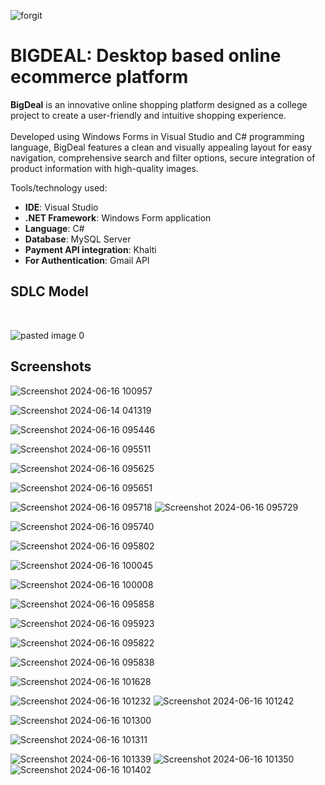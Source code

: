 ![forgit](https://github.com/sanjeevRae/wfdbig_v1/assets/153409046/3980f8e0-7909-4b11-9f73-09d18d134cf6)
# BIGDEAL: Desktop based online ecommerce platform
**BigDeal**  is an innovative online shopping platform designed as a college project to create a user-friendly and intuitive shopping experience.<br><br>
Developed using Windows Forms in Visual Studio and C# programming language, BigDeal features a clean and visually appealing layout for easy navigation, comprehensive search and filter options, secure integration of product information with high-quality images.<br> 

Tools/technology used:<br>
  - **IDE**: Visual Studio
  - **.NET Framework**: Windows Form application
  - **Language**: C#
  - **Database**: MySQL Server
  - **Payment API integration**: Khalti
  - **For Authentication**: Gmail API

## SDLC Model
<br>

![pasted image 0](https://github.com/sanjeevRae/wfdbig_v1/assets/153409046/95e72e59-c74a-4d64-b7b5-cbc20f17b1ed)
<br>
## Screenshots

![Screenshot 2024-06-16 100957](https://github.com/sanjeevRae/wfdbig_v1/assets/153409046/9a8dbe0e-ac59-442a-b9fd-4462ac73ee49)

![Screenshot 2024-06-14 041319](https://github.com/sanjeevRae/wfdbig_v1/assets/153409046/82ae61aa-2841-4898-8efd-0ce7618ea440)

![Screenshot 2024-06-16 095446](https://github.com/sanjeevRae/wfdbig_v1/assets/153409046/b97d2fb5-d25f-42a5-8b85-db4fdf24bb7e)

![Screenshot 2024-06-16 095511](https://github.com/sanjeevRae/wfdbig_v1/assets/153409046/fcf6e07a-eefb-4bf9-acab-f1dc44514017)

![Screenshot 2024-06-16 095625](https://github.com/sanjeevRae/wfdbig_v1/assets/153409046/62273975-4757-4b8f-8cba-1dc9339707af)

![Screenshot 2024-06-16 095651](https://github.com/sanjeevRae/wfdbig_v1/assets/153409046/278822ba-bfbe-4067-bbac-505fd038e724)

![Screenshot 2024-06-16 095718](https://github.com/sanjeevRae/wfdbig_v1/assets/153409046/5603d7e9-45ee-43dc-b09a-5157cfa2ddf5)
![Screenshot 2024-06-16 095729](https://github.com/sanjeevRae/wfdbig_v1/assets/153409046/8b686f6e-a0cd-4c1b-a8fd-5788b0d39891)

![Screenshot 2024-06-16 095740](https://github.com/sanjeevRae/wfdbig_v1/assets/153409046/56b5f533-c17c-48a6-8247-31d8d10274a4)

![Screenshot 2024-06-16 095802](https://github.com/sanjeevRae/wfdbig_v1/assets/153409046/4d7abaeb-cb49-48c5-9ee2-e3eb0687c2e3)

![Screenshot 2024-06-16 100045](https://github.com/sanjeevRae/wfdbig_v1/assets/153409046/be37a6c3-89cc-4003-9a78-efe977d1256b)

![Screenshot 2024-06-16 100008](https://github.com/sanjeevRae/wfdbig_v1/assets/153409046/ac56fb17-a74a-4927-99e1-7e404c08f530)

![Screenshot 2024-06-16 095858](https://github.com/sanjeevRae/wfdbig_v1/assets/153409046/fbfd2a9c-11ac-4510-8fcb-ba32d2f10791)

![Screenshot 2024-06-16 095923](https://github.com/sanjeevRae/wfdbig_v1/assets/153409046/38167b02-c479-4de7-b153-69c9258d3040)

![Screenshot 2024-06-16 095822](https://github.com/sanjeevRae/wfdbig_v1/assets/153409046/3f87e383-5b92-4eae-9a7b-75b8237b49d8)

![Screenshot 2024-06-16 095838](https://github.com/sanjeevRae/wfdbig_v1/assets/153409046/c1e2d7f1-1f8e-48a1-880b-d797c4b485e5)

![Screenshot 2024-06-16 101628](https://github.com/sanjeevRae/wfdbig_v1/assets/153409046/6527c8a7-b6ec-4718-993a-9c32d8f29c04)



![Screenshot 2024-06-16 101232](https://github.com/sanjeevRae/wfdbig_v1/assets/153409046/06523f2e-379c-4cbb-969a-255040d27f2f)
![Screenshot 2024-06-16 101242](https://github.com/sanjeevRae/wfdbig_v1/assets/153409046/1d2ca669-4e92-4660-be77-099dcf6635e5)

![Screenshot 2024-06-16 101300](https://github.com/sanjeevRae/wfdbig_v1/assets/153409046/9e53ee76-8392-4563-b0f4-b113858747b3)

![Screenshot 2024-06-16 101311](https://github.com/sanjeevRae/wfdbig_v1/assets/153409046/bfff1897-a7c2-4e61-932e-6c0b03f0381d)

![Screenshot 2024-06-16 101339](https://github.com/sanjeevRae/wfdbig_v1/assets/153409046/ce50113c-91d2-484b-a449-a9026c037ab8)
![Screenshot 2024-06-16 101350](https://github.com/sanjeevRae/wfdbig_v1/assets/153409046/6db1cefc-d63a-49cd-8360-4c17ec0dcc2a)
![Screenshot 2024-06-16 101402](https://github.com/sanjeevRae/wfdbig_v1/assets/153409046/664fd6dd-590a-4e46-ad89-c0d172f36363)

